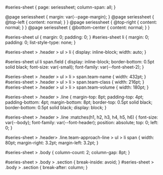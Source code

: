 #series-sheet { page: seriessheet; column-span: all; }

@page seriessheet { margin: var(--page-margin); }
@page seriessheet { @top-left      { content: normal; } }
@page seriessheet { @top-right     { content: normal; } }
@page seriessheet { @bottom-center { content: normal; } }

#series-sheet ul { margin: 0; padding: 0; }
#series-sheet li { margin: 0; padding: 0; list-style-type: none; }

#series-sheet > .header > ul > li { display: inline-block; width: auto; }

#series-sheet ul li span.field    { 
  display: inline-block; 
  border-bottom: 0.5pt solid black; 
  font-size: var(-small); 
  font-family: var(--font-sheet-2); 
}

#series-sheet > .header > ul > li > span.team-name   { width: 432pt; }
#series-sheet > .header > ul > li > span.team-class  { width: 216pt; }
#series-sheet > .header > ul > li > span.team-volume { width: 180pt; }

#series-sheet > .header > .line {
  margin-top:     8pt;
  padding-top:    4pt;
  padding-bottom: 4pt;
  margin-bottom:  8pt;
  border-top:     0.5pt solid black;
  border-bottom:  0.5pt solid black;
  display:        block;
}

#series-sheet > .header > .line :matches(h1, h2, h3, h4, h5, h6) {
  font-size:   var(--body);
  font-family: var(--font-header);
  position:    absolute; top:  0; left: 0;
}

#series-sheet > .header> .line.team-approach-line > ul > li span {
  width:         80pt; 
  margin-right:  3.2pt; margin-left: 3.2pt;
}

#series-sheet > .body { column-count: 2; column-gap: 8pt; }

#series-sheet > .body > .section { break-inside: avoid; }
#series-sheet > .body > .section { break-after: column; }

